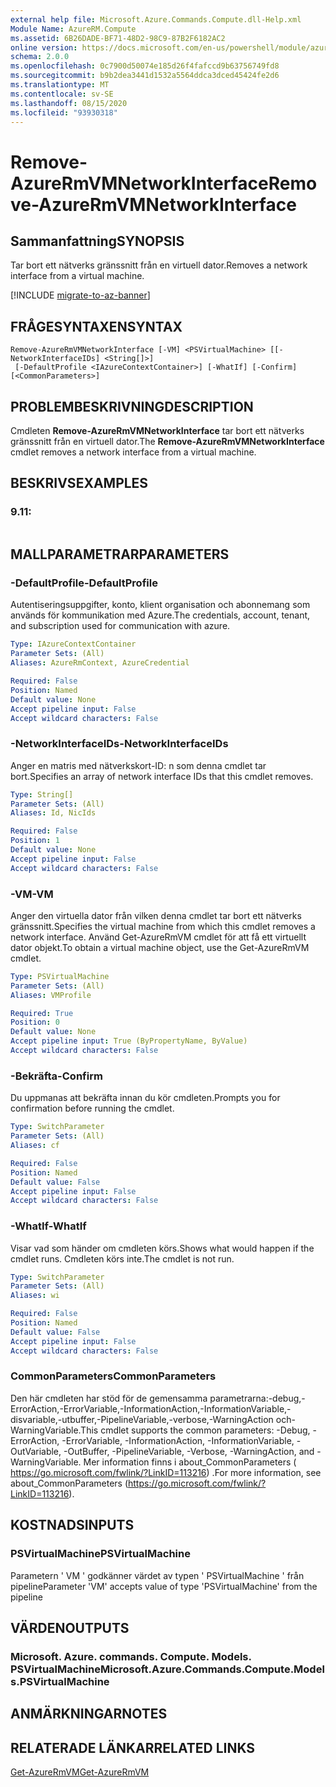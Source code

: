 ```yaml
---
external help file: Microsoft.Azure.Commands.Compute.dll-Help.xml
Module Name: AzureRM.Compute
ms.assetid: 6B26DADE-BF71-48D2-98C9-87B2F6182AC2
online version: https://docs.microsoft.com/en-us/powershell/module/azurerm.compute/remove-azurermvmnetworkinterface
schema: 2.0.0
ms.openlocfilehash: 0c7900d50074e185d26f4fafccd9b63756749fd8
ms.sourcegitcommit: b9b2dea3441d1532a5564ddca3dced45424fe2d6
ms.translationtype: MT
ms.contentlocale: sv-SE
ms.lasthandoff: 08/15/2020
ms.locfileid: "93930318"
---
```

# <span data-ttu-id="c8f9b-101">Remove-AzureRmVMNetworkInterface</span><span class="sxs-lookup"><span data-stu-id="c8f9b-101">Remove-AzureRmVMNetworkInterface</span></span>

## <span data-ttu-id="c8f9b-102">Sammanfattning</span><span class="sxs-lookup"><span data-stu-id="c8f9b-102">SYNOPSIS</span></span>
<span data-ttu-id="c8f9b-103">Tar bort ett nätverks gränssnitt från en virtuell dator.</span><span class="sxs-lookup"><span data-stu-id="c8f9b-103">Removes a network interface from a virtual machine.</span></span>

[!INCLUDE [migrate-to-az-banner](../../includes/migrate-to-az-banner.md)]

## <span data-ttu-id="c8f9b-104">FRÅGESYNTAXEN</span><span class="sxs-lookup"><span data-stu-id="c8f9b-104">SYNTAX</span></span>

```
Remove-AzureRmVMNetworkInterface [-VM] <PSVirtualMachine> [[-NetworkInterfaceIDs] <String[]>]
 [-DefaultProfile <IAzureContextContainer>] [-WhatIf] [-Confirm] [<CommonParameters>]
```

## <span data-ttu-id="c8f9b-105">PROBLEMBESKRIVNING</span><span class="sxs-lookup"><span data-stu-id="c8f9b-105">DESCRIPTION</span></span>
<span data-ttu-id="c8f9b-106">Cmdleten **Remove-AzureRmVMNetworkInterface** tar bort ett nätverks gränssnitt från en virtuell dator.</span><span class="sxs-lookup"><span data-stu-id="c8f9b-106">The **Remove-AzureRmVMNetworkInterface** cmdlet removes a network interface from a virtual machine.</span></span>

## <span data-ttu-id="c8f9b-107">BESKRIVS</span><span class="sxs-lookup"><span data-stu-id="c8f9b-107">EXAMPLES</span></span>

### <span data-ttu-id="c8f9b-108">9.1</span><span class="sxs-lookup"><span data-stu-id="c8f9b-108">1:</span></span>
```

```

## <span data-ttu-id="c8f9b-109">MALLPARAMETRAR</span><span class="sxs-lookup"><span data-stu-id="c8f9b-109">PARAMETERS</span></span>

### <span data-ttu-id="c8f9b-110">-DefaultProfile</span><span class="sxs-lookup"><span data-stu-id="c8f9b-110">-DefaultProfile</span></span>
<span data-ttu-id="c8f9b-111">Autentiseringsuppgifter, konto, klient organisation och abonnemang som används för kommunikation med Azure.</span><span class="sxs-lookup"><span data-stu-id="c8f9b-111">The credentials, account, tenant, and subscription used for communication with azure.</span></span>

```yaml
Type: IAzureContextContainer
Parameter Sets: (All)
Aliases: AzureRmContext, AzureCredential

Required: False
Position: Named
Default value: None
Accept pipeline input: False
Accept wildcard characters: False
```

### <span data-ttu-id="c8f9b-112">-NetworkInterfaceIDs</span><span class="sxs-lookup"><span data-stu-id="c8f9b-112">-NetworkInterfaceIDs</span></span>
<span data-ttu-id="c8f9b-113">Anger en matris med nätverkskort-ID: n som denna cmdlet tar bort.</span><span class="sxs-lookup"><span data-stu-id="c8f9b-113">Specifies an array of network interface IDs that this cmdlet removes.</span></span>

```yaml
Type: String[]
Parameter Sets: (All)
Aliases: Id, NicIds

Required: False
Position: 1
Default value: None
Accept pipeline input: False
Accept wildcard characters: False
```

### <span data-ttu-id="c8f9b-114">-VM</span><span class="sxs-lookup"><span data-stu-id="c8f9b-114">-VM</span></span>
<span data-ttu-id="c8f9b-115">Anger den virtuella dator från vilken denna cmdlet tar bort ett nätverks gränssnitt.</span><span class="sxs-lookup"><span data-stu-id="c8f9b-115">Specifies the virtual machine from which this cmdlet removes a network interface.</span></span>
<span data-ttu-id="c8f9b-116">Använd Get-AzureRmVM cmdlet för att få ett virtuellt dator objekt.</span><span class="sxs-lookup"><span data-stu-id="c8f9b-116">To obtain a virtual machine object, use the Get-AzureRmVM cmdlet.</span></span>

```yaml
Type: PSVirtualMachine
Parameter Sets: (All)
Aliases: VMProfile

Required: True
Position: 0
Default value: None
Accept pipeline input: True (ByPropertyName, ByValue)
Accept wildcard characters: False
```

### <span data-ttu-id="c8f9b-117">-Bekräfta</span><span class="sxs-lookup"><span data-stu-id="c8f9b-117">-Confirm</span></span>
<span data-ttu-id="c8f9b-118">Du uppmanas att bekräfta innan du kör cmdleten.</span><span class="sxs-lookup"><span data-stu-id="c8f9b-118">Prompts you for confirmation before running the cmdlet.</span></span>
```yaml
Type: SwitchParameter
Parameter Sets: (All)
Aliases: cf

Required: False
Position: Named
Default value: False
Accept pipeline input: False
Accept wildcard characters: False
```

### <span data-ttu-id="c8f9b-119">-WhatIf</span><span class="sxs-lookup"><span data-stu-id="c8f9b-119">-WhatIf</span></span>
<span data-ttu-id="c8f9b-120">Visar vad som händer om cmdleten körs.</span><span class="sxs-lookup"><span data-stu-id="c8f9b-120">Shows what would happen if the cmdlet runs.</span></span> <span data-ttu-id="c8f9b-121">Cmdleten körs inte.</span><span class="sxs-lookup"><span data-stu-id="c8f9b-121">The cmdlet is not run.</span></span>
```yaml
Type: SwitchParameter
Parameter Sets: (All)
Aliases: wi

Required: False
Position: Named
Default value: False
Accept pipeline input: False
Accept wildcard characters: False
```

### <span data-ttu-id="c8f9b-122">CommonParameters</span><span class="sxs-lookup"><span data-stu-id="c8f9b-122">CommonParameters</span></span>
<span data-ttu-id="c8f9b-123">Den här cmdleten har stöd för de gemensamma parametrarna:-debug,-ErrorAction,-ErrorVariable,-InformationAction,-InformationVariable,-disvariable,-utbuffer,-PipelineVariable,-verbose,-WarningAction och-WarningVariable.</span><span class="sxs-lookup"><span data-stu-id="c8f9b-123">This cmdlet supports the common parameters: -Debug, -ErrorAction, -ErrorVariable, -InformationAction, -InformationVariable, -OutVariable, -OutBuffer, -PipelineVariable, -Verbose, -WarningAction, and -WarningVariable.</span></span> <span data-ttu-id="c8f9b-124">Mer information finns i about_CommonParameters ( https://go.microsoft.com/fwlink/?LinkID=113216) .</span><span class="sxs-lookup"><span data-stu-id="c8f9b-124">For more information, see about_CommonParameters (https://go.microsoft.com/fwlink/?LinkID=113216).</span></span>

## <span data-ttu-id="c8f9b-125">KOSTNADS</span><span class="sxs-lookup"><span data-stu-id="c8f9b-125">INPUTS</span></span>

### <span data-ttu-id="c8f9b-126">PSVirtualMachine</span><span class="sxs-lookup"><span data-stu-id="c8f9b-126">PSVirtualMachine</span></span>
<span data-ttu-id="c8f9b-127">Parametern ' VM ' godkänner värdet av typen ' PSVirtualMachine ' från pipeline</span><span class="sxs-lookup"><span data-stu-id="c8f9b-127">Parameter 'VM' accepts value of type 'PSVirtualMachine' from the pipeline</span></span>

## <span data-ttu-id="c8f9b-128">VÄRDEN</span><span class="sxs-lookup"><span data-stu-id="c8f9b-128">OUTPUTS</span></span>

### <span data-ttu-id="c8f9b-129">Microsoft. Azure. commands. Compute. Models. PSVirtualMachine</span><span class="sxs-lookup"><span data-stu-id="c8f9b-129">Microsoft.Azure.Commands.Compute.Models.PSVirtualMachine</span></span>

## <span data-ttu-id="c8f9b-130">ANMÄRKNINGAR</span><span class="sxs-lookup"><span data-stu-id="c8f9b-130">NOTES</span></span>

## <span data-ttu-id="c8f9b-131">RELATERADE LÄNKAR</span><span class="sxs-lookup"><span data-stu-id="c8f9b-131">RELATED LINKS</span></span>

[<span data-ttu-id="c8f9b-132">Get-AzureRmVM</span><span class="sxs-lookup"><span data-stu-id="c8f9b-132">Get-AzureRmVM</span></span>](./Get-AzureRmVM.md)


